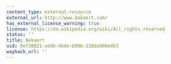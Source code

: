 ```yaml
---
content_type: external-resource
external_url: http://www.bekaert.com/
has_external_license_warning: true
license: https://en.wikipedia.org/wiki/All_rights_reserved
status: ''
title: Bekaert
uid: 0ef38021-ae0b-4bde-b98b-226da909edb3
wayback_url: ''
---
```


